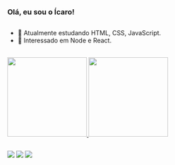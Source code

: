 ### Olá, eu sou o Ícaro!
##

- 🌱 Atualmente estudando HTML, CSS, JavaScript.
- 🔭 Interessado em Node e React.




 
 ##
<div>
<a href="https://github.com/IcaroMainarte">
<img height="180em" src="https://github-readme-stats.vercel.app/api?username=IcaroMainarte&show_icons=true&theme=dracula&include_all_commits=true&count_private=true"/>  
<img height="180em" src="https://github-readme-stats.vercel.app/api/top-langs/?username=IcaroMainarte&layout=compact&langs_count=7&theme=dracula"/>
  </div>

## 
<div> 
  <a href="https://www.linkedin.com/in/icaromainarte" target="_blank"><img src="https://img.shields.io/badge/-LinkedIn-%230077B5?style=for-the-badge&logo=linkedin&logoColor=white" target="_blank"></a> 
  <a href = "mailto:icaromainarte@gmail.com"><img src="https://img.shields.io/badge/Gmail-D14836?style=for-the-badge&logo=gmail&logoColor=white" target="_blank"></a>
  <a href="https://api.whatsapp.com/send?phone=5531994782033" target="_blank"><img src="https://img.shields.io/badge/WhatsApp-25D366?style=for-the-badge&logo=whatsapp&logoColor=white" target="_blank"></a> 
  </div>
 





<!--
**IcaroMainarte/IcaroMainarte** is a ✨ _special_ ✨ repository because its `README.md` (this file) appears on your GitHub profile.

Here are some ideas to get you started:

- 🔭 I’m currently working on ...
- 🌱 I’m currently learning ...
- 👯 I’m looking to collaborate on ...
- 🤔 I’m looking for help with ...
- 💬 Ask me about ...
- 📫 How to reach me: ...
- 😄 Pronouns: ...
- ⚡ Fun fact: ...

-->

